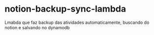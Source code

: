 # notion-backup-sync-lambda
Lmabda que faz backup das atividades automaticamente, buscando do notion e salvando no dynamodb
